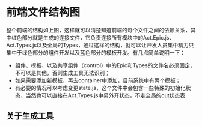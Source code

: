 # 前端文件结构图

整个前端的结构如上图，这样就可以清楚知道前端的每个文件之间的依赖关系，其中红色部分就是生成的连接文件，它负责连接所有模块中的Act.Epic.js、Act.Types.js以及全局的Types，通过这样的结构，就可以让开发人员集中精力只集中于绿色部分的组件开发以及蓝色部分的模板开发。有几点简单说明一下：

* 组件、模板、以及共享组件（control）中的Epic和Types的文件名必须固定，不可以是其他，否则生成工具无法识别；
* 如果需要添加新模板，再去container中添加，目前系统中有两个模板；
* 有必要的情况可以考虑变更state.js，这个文件中会包含一些特殊的初始化状态，当然也可以直接在Act.Types.js中另外开状态，不走全局的out状态表

## 关于生成工具








